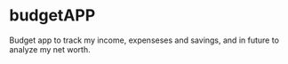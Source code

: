 # budgetAPP
Budget app to track my income, expenseses and savings, and in future to analyze my net worth.
